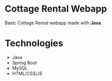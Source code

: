 # Cottage Rental Webapp
Basic Cottage Rental webapp made with **Java**.

# Technologies
- Java
- Spring Boot
- MySQL
- HTML/CSS/JS
